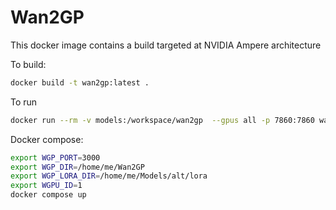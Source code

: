 # Wan2GP  

This docker image contains a build targeted at NVIDIA Ampere architecture

To build:

```bash
docker build -t wan2gp:latest .
```

To run
```bash
docker run --rm -v models:/workspace/wan2gp  --gpus all -p 7860:7860 wan2gp python wgp.py --server-port 7860 --listen
```

Docker compose:

```bash
export WGP_PORT=3000
export WGP_DIR=/home/me/Wan2GP
export WGP_LORA_DIR=/home/me/Models/alt/lora
export WGPU_ID=1
docker compose up
```
